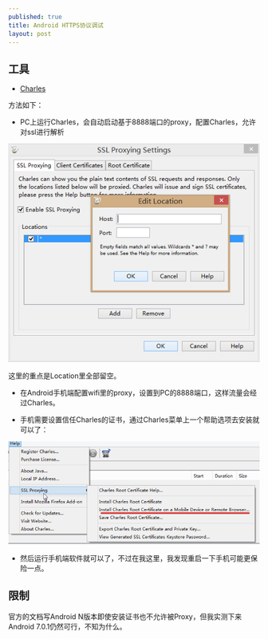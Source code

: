 ```yaml
---
published: true
title: Android HTTPS协议调试
layout: post
---
```


## 工具
* [Charles](https://www.charlesproxy.com/)

方法如下：
* PC上运行Charles，会自动启动基于8888端口的proxy，配置Charles，允许对ssl进行解析

![](../../public/images/2018-04-04-16-56-25.png)

这里的重点是Location里全部留空。

* 在Android手机端配置wifi里的proxy，设置到PC的8888端口，这样流量会经过Charles。

* 手机需要设置信任Charles的证书，通过Charles菜单上一个帮助选项去安装就可以了：

![](../../public/images/2018-04-04-17-03-08.png)

* 然后运行手机端软件就可以了，不过在我这里，我发现重启一下手机可能更保险一点。

## 限制

官方的文档写Android N版本即使安装证书也不允许被Proxy，但我实测下来Android 7.0.1仍然可行，不知为什么。